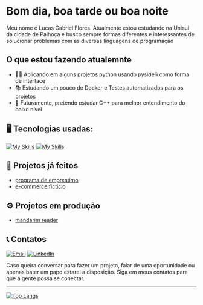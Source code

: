 # Bom dia, boa tarde ou boa noite
 Meu nome é Lucas Gabriel Flores. Atualmente estou estudando na Unisul da cidade de Palhoça e busco sempre formas diferentes e interessantes de solucionar problemas com as diversas linguagens de programação


 ## O que estou fazendo atualemnte
 - 👩‍💻 Aplicando em alguns projetos python usando pyside6 como forma de interface
 - 📚 Estudando um pouco de Docker e Testes automatizados para os projetos
 - 👀 Futuramente, pretendo estudar C++ para melhor entendimento do baixo nível

 ## 🖥️ Tecnologias usadas:
  [![My Skills](https://skillicons.dev/icons?i=py,qt,docker)](https://skillicons.dev)
  [![My Skills](https://skillicons.dev/icons?i=ts,react)](https://skillicons.dev)

## 🎉 Projetos já feitos
- [programa de emprestimo](https://github.com/xrkmed/Unisul_EmprestimoDeFerramentasApp)
- [e-commerce ficticio](https://github.com/lucasGFlores/star-wars-venda-automotiva)

## ⚙️ Projetos em produção
 - [mandarim reader](https://github.com/lucasGFlores/MandarimReader)

## 📞 Contatos
[![Email](https://img.shields.io/badge/Email-lucas.gabriel.floresdev@gmail.com-green)](mailto:lucas.gabriel.floresdev@gmail.com)
[![LinkedIn](https://img.shields.io/badge/-LinkedIn-green?style=flat-square&logo=linkedin&logoColor=white&link=https://www.linkedin.com/in/lucas-gabriel-flore/)](https://www.linkedin.com/in/lucas-gabriel-flore/)

Caso queira conversar para fazer um projeto, falar de uma oportunidade ou apenas bater um papo estarei a disposição. Siga em meus contatos para que a gente possa se conectar.

---
  [![Top Langs](https://github-readme-stats.vercel.app/api/top-langs/?username=lucasGFlores&theme=tokyonight&layout=compact&height="300cm"&text_color=9dbebb&range=all_time)](https://github.com/anuraghazra/github-readme-stats)
 

 
 
